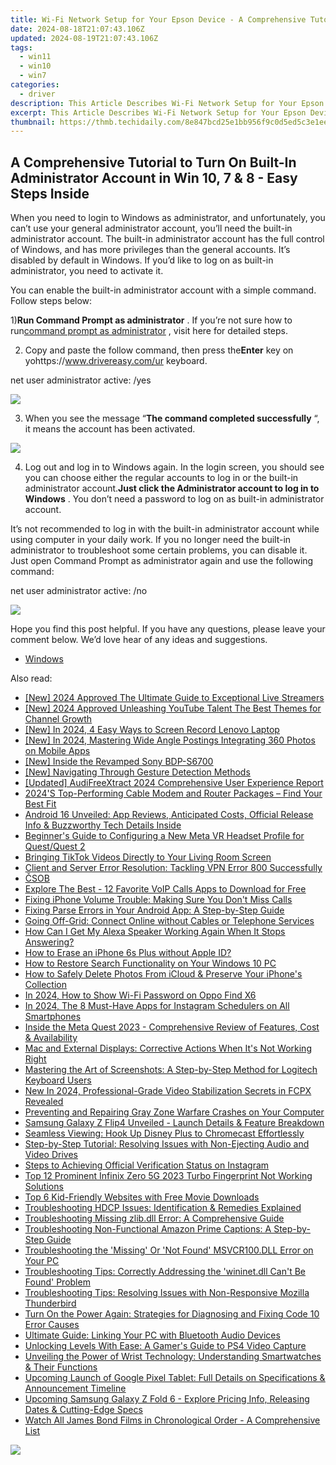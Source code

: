 ```yaml
---
title: Wi-Fi Network Setup for Your Epson Device - A Comprehensive Tutorial
date: 2024-08-18T21:07:43.106Z
updated: 2024-08-19T21:07:43.106Z
tags:
  - win11
  - win10
  - win7
categories:
  - driver
description: This Article Describes Wi-Fi Network Setup for Your Epson Device - A Comprehensive Tutorial
excerpt: This Article Describes Wi-Fi Network Setup for Your Epson Device - A Comprehensive Tutorial
thumbnail: https://thmb.techidaily.com/8e847bcd25e1bb956f9c0d5ed5c3e1ee40f922a7b0a9cd027835fb97af58ec95.jpg
---
```


## A Comprehensive Tutorial to Turn On Built-In Administrator Account in Win 10, 7 & 8 - Easy Steps Inside

When you need to login to Windows as administrator, and unfortunately, you can’t use your general administrator account, you’ll need the built-in administrator account. The built-in administrator account has the full control of Windows, and has more privileges than the general accounts. It’s disabled by default in Windows. If you’d like to log on as built-in administrator, you need to activate it.

 You can enable the built-in administrator account with a simple command. Follow steps below:

 1)**Run Command Prompt as administrator** . If you’re not sure how to run[command prompt as administrator](https://tools.techidaily.com/drivereasy/download/) , visit here for detailed steps.

 2) Copy and paste the follow command, then press the**Enter** key on yohttps://www.drivereasy.com/ur keyboard.

net user administrator active: /yes

![](https://images.drivereasy.com/wp-content/uploads/2018/01/img_5a65cb20d878a.png)

 3) When you see the message “**The command completed successfully** “, it means the account has been activated.

![](https://images.drivereasy.com/wp-content/uploads/2018/01/img_5a65cae1e7f8b.png)

 4) Log out and log in to Windows again. In the login screen, you should see you can choose either the regular accounts to log in or the built-in administrator account.**Just click the Administrator account to log in to Windows** . You don’t need a password to log on as built-in administrator account.

  It’s not recommended to log in with the built-in administrator account while using computer in your daily work. If you no longer need the built-in administrator to troubleshoot some certain problems, you can disable it. Just open Command Prompt as administrator again and use the following command:

net user administrator active: /no

![](https://images.drivereasy.com/wp-content/uploads/2018/01/img_5a65cbc58a85e.png)

  Hope you find this post helpful. If you have any questions, please leave your comment below. We’d love hear of any ideas and suggestions.

* [Windows](https://tools.techidaily.com/drivereasy/download/)

<ins class="adsbygoogle"
     style="display:block"
     data-ad-format="autorelaxed"
     data-ad-client="ca-pub-7571918770474297"
     data-ad-slot="1223367746"></ins>



<ins class="adsbygoogle"
     style="display:block"
     data-ad-client="ca-pub-7571918770474297"
     data-ad-slot="8358498916"
     data-ad-format="auto"
     data-full-width-responsive="true"></ins>

<span class="atpl-alsoreadstyle">Also read:</span>
<div><ul>
<li><a href="https://vp-tips.techidaily.com/new-2024-approved-the-ultimate-guide-to-exceptional-live-streamers/"><u>[New] 2024 Approved  The Ultimate Guide to Exceptional Live Streamers</u></a></li>
<li><a href="https://youtube-webster.techidaily.com/024-approved-unleashing-youtube-talent-the-best-themes-for-channel-growth/"><u>[New] 2024 Approved  Unleashing YouTube Talent  The Best Themes for Channel Growth</u></a></li>
<li><a href="https://on-screen-recording.techidaily.com/new-in-2024-4-easy-ways-to-screen-record-lenovo-laptop/"><u>[New] In 2024, 4 Easy Ways to Screen Record Lenovo Laptop</u></a></li>
<li><a href="https://facebook-clips.techidaily.com/new-in-2024-mastering-wide-angle-postings-integrating-360-photos-on-mobile-apps/"><u>[New] In 2024, Mastering Wide Angle Postings  Integrating 360 Photos on Mobile Apps</u></a></li>
<li><a href="https://extra-support.techidaily.com/new-inside-the-revamped-sony-bdp-s6700/"><u>[New] Inside the Revamped Sony BDP-S6700</u></a></li>
<li><a href="https://extra-guidance.techidaily.com/new-navigating-through-gesture-detection-methods/"><u>[New] Navigating Through Gesture Detection Methods</u></a></li>
<li><a href="https://fox-helps.techidaily.com/updated-audifreextract-2024-comprehensive-user-experience-report/"><u>[Updated] AudiFreeXtract 2024  Comprehensive User Experience Report</u></a></li>
<li><a href="https://techtrends.techidaily.com/2024s-top-performing-cable-modem-and-router-packages-find-your-best-fit/"><u>2024'S Top-Performing Cable Modem and Router Packages – Find Your Best Fit</u></a></li>
<li><a href="https://techtrends.techidaily.com/android-16-unveiled-app-reviews-anticipated-costs-official-release-info-and-buzzworthy-tech-details-inside/"><u>Android 16 Unveiled: App Reviews, Anticipated Costs, Official Release Info & Buzzworthy Tech Details Inside</u></a></li>
<li><a href="https://techtrends.techidaily.com/beginners-guide-to-configuring-a-new-meta-vr-headset-profile-for-questquest-2/"><u>Beginner's Guide to Configuring a New Meta VR Headset Profile for Quest/Quest 2</u></a></li>
<li><a href="https://techtrends.techidaily.com/bringing-tiktok-videos-directly-to-your-living-room-screen/"><u>Bringing TikTok Videos Directly to Your Living Room Screen</u></a></li>
<li><a href="https://techtrends.techidaily.com/client-and-server-error-resolution-tackling-vpn-error-800-successfully/"><u>Client and Server Error Resolution: Tackling VPN Error 800 Successfully</u></a></li>
<li><a href="https://techtrends.techidaily.com/csob/"><u>ČSOB</u></a></li>
<li><a href="https://techtrends.techidaily.com/explore-the-best-12-favorite-voip-calls-apps-to-download-for-free/"><u>Explore The Best - 12 Favorite VoIP Calls Apps to Download for Free</u></a></li>
<li><a href="https://techtrends.techidaily.com/fixing-iphone-volume-trouble-making-sure-you-dont-miss-calls/"><u>Fixing iPhone Volume Trouble: Making Sure You Don't Miss Calls</u></a></li>
<li><a href="https://techtrends.techidaily.com/fixing-parse-errors-in-your-android-app-a-step-by-step-guide/"><u>Fixing Parse Errors in Your Android App: A Step-by-Step Guide</u></a></li>
<li><a href="https://techtrends.techidaily.com/going-off-grid-connect-online-without-cables-or-telephone-services/"><u>Going Off-Grid: Connect Online without Cables or Telephone Services</u></a></li>
<li><a href="https://techtrends.techidaily.com/how-can-i-get-my-alexa-speaker-working-again-when-it-stops-answering/"><u>How Can I Get My Alexa Speaker Working Again When It Stops Answering?</u></a></li>
<li><a href="https://apple-account.techidaily.com/how-to-erase-an-iphone-6s-plus-without-apple-id-by-drfone-ios/"><u>How to Erase an iPhone 6s Plus without Apple ID?</u></a></li>
<li><a href="https://techtrends.techidaily.com/how-to-restore-search-functionality-on-your-windows-10-pc/"><u>How to Restore Search Functionality on Your Windows 10 PC</u></a></li>
<li><a href="https://techtrends.techidaily.com/how-to-safely-delete-photos-from-icloud-and-preserve-your-iphones-collection/"><u>How to Safely Delete Photos From iCloud & Preserve Your iPhone's Collection</u></a></li>
<li><a href="https://easy-unlock-android.techidaily.com/in-2024-how-to-show-wi-fi-password-on-oppo-find-x6-by-drfone-android/"><u>In 2024, How to Show Wi-Fi Password on Oppo Find X6</u></a></li>
<li><a href="https://instagram-clips.techidaily.com/in-2024-the-8-must-have-apps-for-instagram-schedulers-on-all-smartphones/"><u>In 2024, The 8 Must-Have Apps for Instagram Schedulers on All Smartphones</u></a></li>
<li><a href="https://techtrends.techidaily.com/inside-the-meta-quest-2023-comprehensive-review-of-features-cost-and-availability/"><u>Inside the Meta Quest 2023 - Comprehensive Review of Features, Cost & Availability</u></a></li>
<li><a href="https://techtrends.techidaily.com/mac-and-external-displays-corrective-actions-when-its-not-working-right/"><u>Mac and External Displays: Corrective Actions When It's Not Working Right</u></a></li>
<li><a href="https://techtrends.techidaily.com/mastering-the-art-of-screenshots-a-step-by-step-method-for-logitech-keyboard-users/"><u>Mastering the Art of Screenshots: A Step-by-Step Method for Logitech Keyboard Users</u></a></li>
<li><a href="https://video-content-creator.techidaily.com/new-in-2024-professional-grade-video-stabilization-secrets-in-fcpx-revealed/"><u>New In 2024, Professional-Grade Video Stabilization Secrets in FCPX Revealed</u></a></li>
<li><a href="https://win-able.techidaily.com/preventing-and-repairing-gray-zone-warfare-crashes-on-your-computer/"><u>Preventing and Repairing Gray Zone Warfare Crashes on Your Computer</u></a></li>
<li><a href="https://techtrends.techidaily.com/samsung-galaxy-z-flip4-unveiled-launch-details-and-feature-breakdown/"><u>Samsung Galaxy Z Flip4 Unveiled - Launch Details & Feature Breakdown</u></a></li>
<li><a href="https://techtrends.techidaily.com/seamless-viewing-hook-up-disney-plus-to-chromecast-effortlessly/"><u>Seamless Viewing: Hook Up Disney Plus to Chromecast Effortlessly</u></a></li>
<li><a href="https://techtrends.techidaily.com/step-by-step-tutorial-resolving-issues-with-non-ejecting-audio-and-video-drives/"><u>Step-by-Step Tutorial: Resolving Issues with Non-Ejecting Audio and Video Drives</u></a></li>
<li><a href="https://techtrends.techidaily.com/steps-to-achieving-official-verification-status-on-instagram/"><u>Steps to Achieving Official Verification Status on Instagram</u></a></li>
<li><a href="https://unlock-android.techidaily.com/top-12-prominent-infinix-zero-5g-2023-turbo-fingerprint-not-working-solutions-by-drfone-android/"><u>Top 12 Prominent Infinix Zero 5G 2023 Turbo Fingerprint Not Working Solutions</u></a></li>
<li><a href="https://techtrends.techidaily.com/top-6-kid-friendly-websites-with-free-movie-downloads/"><u>Top 6 Kid-Friendly Websites with Free Movie Downloads</u></a></li>
<li><a href="https://techtrends.techidaily.com/troubleshooting-hdcp-issues-identification-and-remedies-explained/"><u>Troubleshooting HDCP Issues: Identification & Remedies Explained</u></a></li>
<li><a href="https://techtrends.techidaily.com/troubleshooting-missing-zlibdll-error-a-comprehensive-guide/"><u>Troubleshooting Missing zlib.dll Error: A Comprehensive Guide</u></a></li>
<li><a href="https://techtrends.techidaily.com/troubleshooting-non-functional-amazon-prime-captions-a-step-by-step-guide/"><u>Troubleshooting Non-Functional Amazon Prime Captions: A Step-by-Step Guide</u></a></li>
<li><a href="https://techtrends.techidaily.com/troubleshooting-the-missing-or-not-found-msvcr100dll-error-on-your-pc/"><u>Troubleshooting the 'Missing' Or 'Not Found' MSVCR100.DLL Error on Your PC</u></a></li>
<li><a href="https://techtrends.techidaily.com/troubleshooting-tips-correctly-addressing-the-wininetdll-cant-be-found-problem/"><u>Troubleshooting Tips: Correctly Addressing the 'wininet.dll Can't Be Found' Problem</u></a></li>
<li><a href="https://techtrends.techidaily.com/troubleshooting-tips-resolving-issues-with-non-responsive-mozilla-thunderbird/"><u>Troubleshooting Tips: Resolving Issues with Non-Responsive Mozilla Thunderbird</u></a></li>
<li><a href="https://techtrends.techidaily.com/turn-on-the-power-again-strategies-for-diagnosing-and-fixing-code-10-error-causes/"><u>Turn On the Power Again: Strategies for Diagnosing and Fixing Code 10 Error Causes</u></a></li>
<li><a href="https://techtrends.techidaily.com/ultimate-guide-linking-your-pc-with-bluetooth-audio-devices/"><u>Ultimate Guide: Linking Your PC with Bluetooth Audio Devices</u></a></li>
<li><a href="https://techtrends.techidaily.com/unlocking-levels-with-ease-a-gamers-guide-to-ps4-video-capture/"><u>Unlocking Levels With Ease: A Gamer's Guide to PS4 Video Capture</u></a></li>
<li><a href="https://techtrends.techidaily.com/unveiling-the-power-of-wrist-technology-understanding-smartwatches-and-their-functions/"><u>Unveiling the Power of Wrist Technology: Understanding Smartwatches & Their Functions</u></a></li>
<li><a href="https://techtrends.techidaily.com/upcoming-launch-of-google-pixel-tablet-full-details-on-specifications-and-announcement-timeline/"><u>Upcoming Launch of Google Pixel Tablet: Full Details on Specifications & Announcement Timeline</u></a></li>
<li><a href="https://techtrends.techidaily.com/upcoming-samsung-galaxy-z-fold-6-explore-pricing-info-releasing-dates-and-cutting-edge-specs/"><u>Upcoming Samsung Galaxy Z Fold 6 - Explore Pricing Info, Releasing Dates & Cutting-Edge Specs</u></a></li>
<li><a href="https://techtrends.techidaily.com/watch-all-james-bond-films-in-chronological-order-a-comprehensive-list/"><u>Watch All James Bond Films in Chronological Order - A Comprehensive List</u></a></li>
</ul></div>

<!-- affiliate ads begin -->
<a href="https://store.nero.com/order/checkout.php?PRODS=42296740&QTY=1&AFFILIATE=108875&CART=1"><img src="https://www.nero.com/nero-com-wAssets/img/banners/2023/biu/Nero_BackItUp_Screen_2.webp" border="0"></a>
<!-- affiliate ads end -->